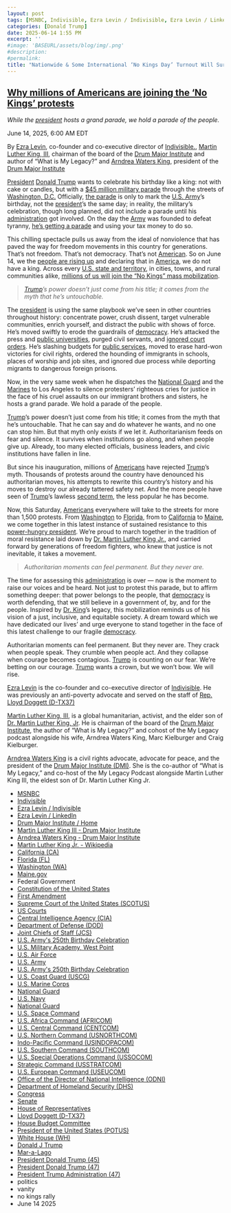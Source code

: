 ```yaml
---
layout: post
tags: [MSNBC, Indivisible, Ezra Levin / Indivisible, Ezra Levin / LinkedIn, Drum Major Institute / Home, Martin Luther King III - Drum Major Institute, Arndrea Waters King - Drum Major Institute, Martin Luther King Jr. - Wikipedia, California (CA), Florida (FL), Washington (WA), Maine.gov, Federal Government, Constitution of the United States, First Amendment, Supreme Court of the United States (SCOTUS), US Courts, Central Intelligence Agency (CIA), Department of Defense (DOD), Joint Chiefs of Staff (JCS), U.S. Army’s 250th Birthday Celebration, U.S. Military Academy West Point, U.S. Air Force, U.S. Army, U.S. Army’s 250th Birthday Celebration, U.S. Coast Guard (USCG), U.S. Marine Corps, National Guard, U.S. Navy, National Guard, U.S. Space Command, U.S. Africa Command (AFRICOM), U.S. Central Command (CENTCOM), U.S. Northern Command (USNORTHCOM), Indo-Pacific Command (USINDOPACOM), U.S. Southern Command (SOUTHCOM), U.S. Special Operations Command (USSOCOM), Strategic Command (USSTRATCOM), U.S. European Command (USEUCOM), Office of the Director of National Intelligence (ODNI), Department of Homeland Security (DHS), Congress, Senate, House of Representatives, Lloyd Doggett (D-TX37), House Budget Committee, President of the United States (POTUS), White House (WH), Donald J Trump, Mar-a-Lago, President Donald Trump (45), President Donald Trump (47), President Trump Administration (47), politics, vanity, no kings rally, June 14 2025]
categories: [Donald Trump]
date: 2025-06-14 1:55 PM
excerpt: ''
#image: 'BASEURL/assets/blog/img/.png'
#description:
#permalink:
title: "Nationwide & Some International ‘No Kings Day’ Turnout Will Surpass Those Attending Trump’s Vanity Birthday Parade"
---
```



## [Why millions of Americans are joining the ‘No Kings’ protests](https://www.msnbc.com/opinion/msnbc-opinion/no-kings-protests-trump-military-parade-rcna212922)

*While the [president](https://www.whitehouse.gov/) hosts a grand parade, we hold a parade of the people.*

June 14, 2025, 6:00 AM EDT

By [Ezra Levin](https://indivisible.org/ezra-levin-0), co-founder and co-executive director of [Indivisible.](https://www.indivisible.org/), [Martin Luther King, III](https://drummajorinst.org/board/martin-luther-king-iii/), chairman of the board of the [Drum Major Institute](https://drummajorinst.org/) and author of “What is My Legacy?” and [Arndrea Waters King](https://drummajorinst.org/board/arndrea-waters-king/), president of the [Drum Major Institute](https://drummajorinst.org/)

[President](https://www.whitehouse.gov/) [Donald Trump](https://www.donaldjtrump.com/) wants to celebrate his birthday like a king: not with cake or candles, but with a [\$45 million military parade](https://www.msnbc.com/rachel-maddow-show/maddowblog/republicans-struggle-defend-trumps-military-parade-tanks-prepare-roll-rcna212563) through the streets of [Washington, D.C.](https://dc.gov/) Officially, [the parade](https://www.msnbc.com/top-stories/latest/trump-military-parade-cost-washington-dc-streets-bowser-rcna210671) is only to mark the [U.S. Army](https://www.army.mil/)’s birthday, not the [president](https://www.whitehouse.gov/)’s the same day; in reality, the military’s celebration, though long planned, did not include a parade until his [administration](https://www.whitehouse.gov/administration/) got involved. On the day the [Army](https://www.army.mil/) was founded to defeat tyranny, [he’s getting a parade](https://www.msnbc.com/rachel-maddow-show/maddowblog/trump-threatens-military-parade-protesters-says-dissenters-will-face-h-rcna212282) and using your tax money to do so.

This chilling spectacle pulls us away from the ideal of nonviolence that has paved the way for freedom movements in this country for generations. That’s not freedom. That’s not democracy. That’s not [American](https://www.usa.gov/). So on June 14, we the [people are rising up](https://www.nokings.org/) and declaring that in [America](https://www.usa.gov/), we do not have a king. Across every [U.S. state and territory](https://www.usa.gov/), in cities, towns, and rural communities alike, [millions of us will join the “No Kings” mass mobilization](https://www.msnbc.com/rachel-maddow/watch/trump-s-protest-suppression-tactic-backfires-as-no-kings-events-mushroom-after-l-a-confrontations-241239109806).

> *[Trump](https://www.donaldjtrump.com/)’s power doesn’t just come from his title; it comes from the myth that he’s untouchable.*

The [president](https://www.whitehouse.gov/) is using the same playbook we’ve seen in other countries throughout history: concentrate power, crush dissent, target vulnerable communities, enrich yourself, and distract the public with shows of force. He’s moved swiftly to erode the guardrails of [democracy](https://constitution.congress.gov/). He’s attacked the press and [public universities](https://urldefense.com/v3/__https:/www.npr.org/2025/04/08/1243384819/trump-threatens-colleges-universities-federal-funding-over-dei-anti-semitism__;!!PIZeeW5wscynRQ!tGv4G2U-gCpV6dfJ7oiJfbGgJ6NgbgsgXEcV2dbPIkct9ie8FQDllzNfAIsZLBMWbT5edgFStnIuRwMxMo_vrg/), purged civil servants, and [ignored court orders](https://urldefense.com/v3/__https:/www.theguardian.com/us-news/2025/mar/23/judges-trump-court-rulings__;!!PIZeeW5wscynRQ!tGv4G2U-gCpV6dfJ7oiJfbGgJ6NgbgsgXEcV2dbPIkct9ie8FQDllzNfAIsZLBMWbT5edgFStnIuRwPJ_imXcg/). He’s slashing budgets for [public services](https://urldefense.com/v3/__https:/www.pbs.org/newshour/show/exploring-the-potential-impact-of-medicaid-cuts-in-trumps-big-budget-bill?), moved to erase hard-won victories for civil rights, ordered the hounding of immigrants in schools, places of worship and job sites, and ignored due process while deporting migrants to dangerous foreign prisons.

Now, in the very same week when he dispatches the [National Guard](https://www.nationalguard.mil/) and the [Marines](https://www.marines.mil/) to Los Angeles to silence protesters’ righteous cries for justice in the face of his cruel assaults on our immigrant brothers and sisters, he hosts a grand parade. We hold a parade of the people.

[Trump](https://www.donaldjtrump.com/)’s power doesn’t just come from his title; it comes from the myth that he’s untouchable. That he can say and do whatever he wants, and no one can stop him. But that myth only exists if we let it. Authoritarianism feeds on fear and silence. It survives when institutions go along, and when people give up. Already, too many elected officials, business leaders, and civic institutions have fallen in line.

But since his inauguration, millions of [Americans](https://www.usa.gov/) have rejected [Trump](https://www.donaldjtrump.com/)’s myth. Thousands of protests around the country have denounced his authoritarian moves, his attempts to rewrite this country’s history and his moves to destroy our already tattered safety net. And the more people have seen of [Trump](https://www.donaldjtrump.com/)’s lawless [second term](https://www.whitehouse.gov/administration/donald-j-trump/), the less popular he has become.

Now, this Saturday, [Americans](https://www.usa.gov/) everywhere will take to the streets for more than 1,500 protests. From [Washington](https://www.wa.gov/) to [Florida](https://www.myflorida.com/), from to [California](https://www.ca.gov/) to [Maine](https://www.maine.gov/portal/index.html), we come together in this latest instance of sustained resistance to this [power-hungry president](https://www.whitehouse.gov/). We’re proud to march together in the tradition of moral resistance laid down by [Dr. Martin Luther King Jr.](https://en.wikipedia.org/wiki/Martin_Luther_King_Jr.), and carried forward by generations of freedom fighters, who knew that justice is not inevitable, it takes a movement.

> *Authoritarian moments can feel permanent. But they never are.*

The time for assessing this [administration](https://www.whitehouse.gov/administration/) is over — now is the moment to raise our voices and be heard. Not just to protest this parade, but to affirm something deeper: that power belongs to the people, that [democracy](https://constitution.congress.gov/) is worth defending, that we still believe in a government of, by, and for the people. Inspired by [Dr. King](https://drummajorinst.org/board/arndrea-waters-king/)’s legacy, this mobilization reminds us of his vision of a just, inclusive, and equitable society. A dream toward which we have dedicated our lives’ and urge everyone to stand together in the face of this latest challenge to our fragile [democracy](https://constitution.congress.gov/).

Authoritarian moments can feel permanent. But they never are. They crack when people speak. They crumble when people act. And they collapse when courage becomes contagious. [Trump](https://www.donaldjtrump.com/) is counting on our fear. We’re betting on our courage. [Trump](https://www.donaldjtrump.com/) wants a crown, but we won’t bow. We will rise.

[Ezra Levin](https://indivisible.org/ezra-levin-0) is the co-founder and co-executive director of [Indivisible](https://indivisible.org/). He was previously an anti-poverty advocate and served on the staff of [Rep.](https://www.house.gov/) [Lloyd Doggett (D-TX37)](https://doggett.house.gov/)

[Martin Luther King, III](https://drummajorinst.org/board/martin-luther-king-iii/), is a global humanitarian, activist, and the elder son of [Dr. Martin Luther King, Jr](https://en.wikipedia.org/wiki/Martin_Luther_King_Jr.). He is chairman of the board of the [Drum Major Institute](https://drummajorinst.org/), the author of “What is My Legacy?” and cohost of the My Legacy podcast alongside his wife, Arndrea Waters King, Marc Kielburger and Craig Kielburger.

[Arndrea Waters King](https://drummajorinst.org/board/arndrea-waters-king/) is a civil rights advocate, advocate for peace, and the president of the [Drum Major Institute (DMI)](https://drummajorinst.org/). She is the co-author of “What is My Legacy,” and co-host of the My Legacy Podcast alongside Martin Luther King III, the eldest son of Dr. Martin Luther King Jr. 

- [MSNBC](https://www.msnbc.com/)
- [Indivisible](https://indivisible.org/)
- [Ezra Levin / Indivisible](https://indivisible.org/ezra-levin-0)
- [Ezra Levin / LinkedIn](https://www.linkedin.com/in/ezralevin/)
- [Drum Major Institute / Home](https://drummajorinst.org/)
- [Martin Luther King III - Drum Major Institute](https://drummajorinst.org/board/martin-luther-king-iii/)
- [Arndrea Waters King - Drum Major Institute](https://drummajorinst.org/board/arndrea-waters-king/)
- [Martin Luther King Jr. - Wikipedia](https://en.wikipedia.org/wiki/Martin_Luther_King_Jr.)
- [California (CA)](https://www.ca.gov=)
- [Florida (FL)](https://www.myflorida.com/)
- [Washington (WA)](https://wa.gov/)
- [Maine.gov](https://www.maine.gov/portal/index.html)
- Federal Government 
- [Constitution of the United States](https://constitution.congress.gov/)
- [First Amendment](https://constitution.congress.gov/constitution/amendment-1/)
- [Supreme Court of the United States (SCOTUS)](https://www.supremecourt.gov/)
- [US Courts](https://www.uscourts.gov/)
- [Central Intelligence Agency (CIA)](https://www.cia.gov/)
- [Department of Defense (DOD)](https://www.defense.gov/)
- [Joint Chiefs of Staff (JCS)](https://www.jcs.mil/)
- [U.S. Army's 250th Birthday Celebration](https://www.army.mil/1775/)
- [U.S. Military Academy, West Point](https://www.westpoint.edu/)
- [U.S. Air Force](https://www.af.mil/)
- [U.S. Army](https://www.army.mil/)
- [U.S. Army's 250th Birthday Celebration](https://www.army.mil/1775/)
- [U.S. Coast Guard (USCG)](https://www.uscg.mil/)
- [U.S. Marine Corps](https://www.marines.mil/)
- [National Guard](https://www.nationalguard.mil/)
- [U.S. Navy](https://www.navy.mil/)
- [National Guard](https://www.nationalguard.mil/)
- [U.S. Space Command](https://www.spacecom.mil/)
- [U.S. Africa Command (AFRICOM)](https://www.africom.mil/)
- [U.S. Central Command (CENTCOM)](https://www.centcom.mil/)
- [U.S. Northern Command (USNORTHCOM)](https://www.northcom.mil/)
- [Indo-Pacific Command (USINDOPACOM)](https://www.pacom.mil/)
- [U.S. Southern Command (SOUTHCOM)](http://www.southcom.mil/)
- [U.S. Special Operations Command (USSOCOM)](https://www.socom.mil/)
- [Strategic Command (USSTRATCOM)](http://www.stratcom.mil/)
- [U.S. European Command (USEUCOM)](https://www.eucom.mil/)
- [Office of the Director of National Intelligence (ODNI)](https://www.odni.gov/)
- [Department of Homeland Security (DHS)](https://www.dhs.gov/)
- [Congress](https://www.congress.gov/)
- [Senate](https://www.senate.gov/)
- [House of Representatives](https://www.house.gov/)
- [Lloyd Doggett (D-TX37)](https://doggett.house.gov/)
- [House Budget Committee ](https://budget.house.gov/)
- [President of the United States (POTUS)](https://www.whitehouse.gov/)
- [White House (WH)](https://www.whitehouse.gov/)
- [Donald J Trump](https://www.donaldjtrump.com/)
- [Mar-a-Lago](https://www.maralagoclub.com/)
- [President Donald Trump (45)](https://trumpwhitehouse.archives.gov/)
- [President Donald Trump (47)](https://www.whitehouse.gov/administration/donald-j-trump/)
- [President Trump Administration (47)](https://www.whitehouse.gov/administration/)
- politics 
- vanity 
- no kings rally
- June 14 2025